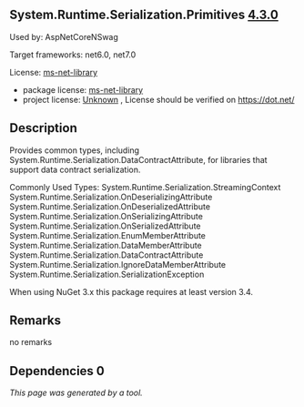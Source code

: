 System.Runtime.Serialization.Primitives [4.3.0](https://www.nuget.org/packages/System.Runtime.Serialization.Primitives/4.3.0)
--------------------

Used by: AspNetCoreNSwag

Target frameworks: net6.0, net7.0

License: [ms-net-library](../../../../licenses/ms-net-library) 

- package license: [ms-net-library](http://go.microsoft.com/fwlink/?LinkId=329770) 
- project license: [Unknown](https://dot.net/) , License should be verified on https://dot.net/

Description
-----------
Provides common types, including System.Runtime.Serialization.DataContractAttribute, for libraries that support data contract serialization.

Commonly Used Types:
System.Runtime.Serialization.StreamingContext
System.Runtime.Serialization.OnDeserializingAttribute
System.Runtime.Serialization.OnDeserializedAttribute
System.Runtime.Serialization.OnSerializingAttribute
System.Runtime.Serialization.OnSerializedAttribute
System.Runtime.Serialization.EnumMemberAttribute
System.Runtime.Serialization.DataMemberAttribute
System.Runtime.Serialization.DataContractAttribute
System.Runtime.Serialization.IgnoreDataMemberAttribute
System.Runtime.Serialization.SerializationException
 
When using NuGet 3.x this package requires at least version 3.4.

Remarks
-----------
no remarks


Dependencies 0
-----------


*This page was generated by a tool.*